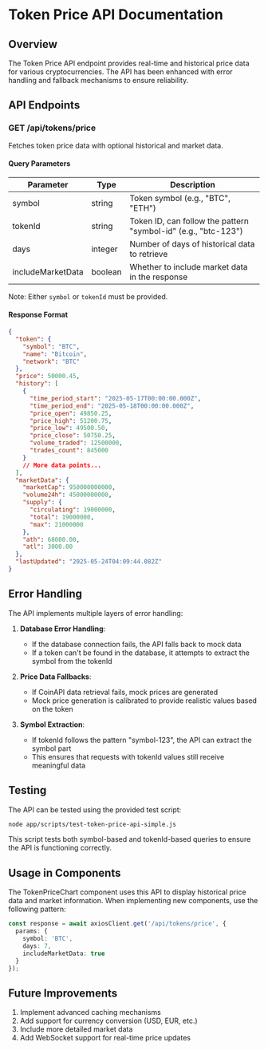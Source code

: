 # Token Price API Documentation

## Overview

The Token Price API endpoint provides real-time and historical price data for various cryptocurrencies. The API has been enhanced with error handling and fallback mechanisms to ensure reliability.

## API Endpoints

### GET /api/tokens/price

Fetches token price data with optional historical and market data.

#### Query Parameters

| Parameter | Type | Description |
|-----------|------|-------------|
| symbol | string | Token symbol (e.g., "BTC", "ETH") |
| tokenId | string | Token ID, can follow the pattern "symbol-id" (e.g., "btc-123") |
| days | integer | Number of days of historical data to retrieve |
| includeMarketData | boolean | Whether to include market data in the response |

Note: Either `symbol` or `tokenId` must be provided.

#### Response Format

```json
{
  "token": {
    "symbol": "BTC",
    "name": "Bitcoin",
    "network": "BTC"
  },
  "price": 50000.45,
  "history": [
    {
      "time_period_start": "2025-05-17T00:00:00.000Z",
      "time_period_end": "2025-05-18T00:00:00.000Z",
      "price_open": 49850.25,
      "price_high": 51200.75,
      "price_low": 49500.50,
      "price_close": 50750.25,
      "volume_traded": 12500000,
      "trades_count": 845000
    }
    // More data points...
  ],
  "marketData": {
    "marketCap": 950000000000,
    "volume24h": 45000000000,
    "supply": {
      "circulating": 19000000,
      "total": 19000000,
      "max": 21000000
    },
    "ath": 68000.00,
    "atl": 3000.00
  },
  "lastUpdated": "2025-05-24T04:09:44.082Z"
}
```

## Error Handling

The API implements multiple layers of error handling:

1. **Database Error Handling**:
   - If the database connection fails, the API falls back to mock data
   - If a token can't be found in the database, it attempts to extract the symbol from the tokenId

2. **Price Data Fallbacks**:
   - If CoinAPI data retrieval fails, mock prices are generated
   - Mock price generation is calibrated to provide realistic values based on the token

3. **Symbol Extraction**:
   - If tokenId follows the pattern "symbol-123", the API can extract the symbol part
   - This ensures that requests with tokenId values still receive meaningful data

## Testing

The API can be tested using the provided test script:

```bash
node app/scripts/test-token-price-api-simple.js
```

This script tests both symbol-based and tokenId-based queries to ensure the API is functioning correctly.

## Usage in Components

The TokenPriceChart component uses this API to display historical price data and market information. When implementing new components, use the following pattern:

```typescript
const response = await axiosClient.get('/api/tokens/price', {
  params: { 
    symbol: 'BTC', 
    days: 7,
    includeMarketData: true 
  }
});
```

## Future Improvements

1. Implement advanced caching mechanisms
2. Add support for currency conversion (USD, EUR, etc.)
3. Include more detailed market data
4. Add WebSocket support for real-time price updates
